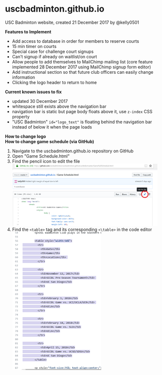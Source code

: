 # uscbadminton.github.io
USC Badminton website, created 21 December 2017 by @kelly0501

**Features to Implement**
- Add access to database in order for members to reserve courts
- 15 min timer on courts
- Special case for challenge court signups
- Can't signup if already on waitlist/on court
- Allow people to add themselves to MailChimp mailing list (core feature implemented 28 December 2017 using MailChimp signup form editor)
- Add instructional section so that future club officers can easily change information
- Clicking the logo header to return to home

**Current known issues to fix**  
- updated 30 December 2017
- whitespace still exists above the navigation bar
- navigation bar is static but page body floats above it, use `z-index` CSS property
- "USC Badminton" `id="logo_text"` is floating behind the navigation bar instead of below it when the page loads

**How to change logo**  
**How to change game schedule (via GitHub)** 
1. Navigate to the uscbadminton.github.io repository on GitHub 
2. Open "Game Schedule.html"
3. Find the pencil icon to edit the file  
![Edit game schedule](instructional/game_schedule3.png)
4. Find the `<table>` tag and its corresponding `<\table>` in the code editor  
![Schedule table tag](instructional/game_schedule4.png)